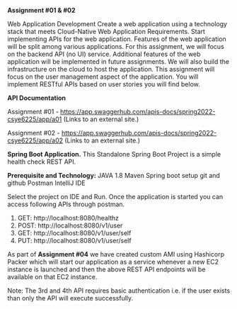 **Assignment #01 & #02**

Web Application Development
Create a web application using a technology stack that meets Cloud-Native Web Application Requirements. Start implementing APIs for the web application. Features of the web application will be split among various applications. For this assignment, we will focus on the backend API (no UI) service. Additional features of the web application will be implemented in future assignments. We will also build the infrastructure on the cloud to host the application. This assignment will focus on the user management aspect of the application. You will implement RESTful APIs based on user stories you will find below.

**API Documentation**

Assignment #01 - https://app.swaggerhub.com/apis-docs/spring2022-csye6225/app/a01 (Links to an external site.) 

Assignment #02 - https://app.swaggerhub.com/apis-docs/spring2022-csye6225/app/a02 (Links to an external site.) 


**Spring Boot Application.**
This Standalone Spring Boot Project is a simple health check REST API.


**Prerequisite and Technology:**
JAVA 1.8
Maven
Spring boot setup
git and github
Postman
IntelliJ IDE


Select the project on IDE and Run.
Once the application is started you can access following APIs through postman.
1. GET: http://localhost:8080/healthz
2. POST: http://localhost:8080/v1/user
3. GET: http://localhost:8080/v1/user/self
4. PUT: http://localhost:8080/v1/user/self

As part of **Assignment #04** we have created custom AMI using Hashicorp Packer which will start our application as a service whenever a new EC2 instance is launched and then the above REST API endpoints will be available on that EC2 instance. 

Note: The 3rd and 4th API requires basic authentication i.e. if the user exists than only the API will execute successfully.



